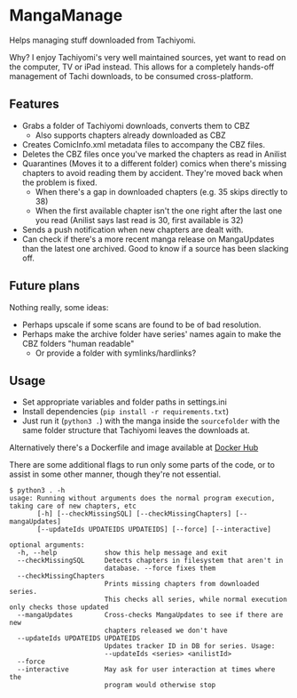 # MangaManage

Helps managing stuff downloaded from Tachiyomi.

Why? I enjoy Tachiyomi's very well maintained sources, yet want to read on the computer, TV or iPad instead.
This allows for a completely hands-off management of Tachi downloads, to be consumed cross-platform.

## Features

- Grabs a folder of Tachiyomi downloads, converts them to CBZ
  - Also supports chapters already downloaded as CBZ
- Creates ComicInfo.xml metadata files to accompany the CBZ files.
- Deletes the CBZ files once you've marked the chapters as read in Anilist
- Quarantines (Moves it to a different folder) comics when there's missing chapters to avoid reading them by accident. They're moved back when the problem is fixed.
  - When there's a gap in downloaded chapters (e.g. 35 skips directly to 38)
  - When the first available chapter isn't the one right after the last one you read (Anilist says last read is 30, first available is 32)
- Sends a push notification when new chapters are dealt with.
- Can check if there's a more recent manga release on MangaUpdates than the latest one archived. Good to know if a source has been slacking off.

## Future plans

Nothing really, some ideas:

- Perhaps upscale if some scans are found to be of bad resolution.
- Perhaps make the archive folder have series' names again to make the CBZ folders "human readable"
  - Or provide a folder with symlinks/hardlinks?

## Usage

- Set appropriate variables and folder paths in settings.ini
- Install dependencies (`pip install -r requirements.txt`)
- Just run it (`python3 .`) with the manga inside the `sourcefolder` with the same folder structure that Tachiyomi leaves the downloads at.

Alternatively there's a Dockerfile and image available at [Docker Hub](https://hub.docker.com/r/raikon/mangamanage)

There are some additional flags to run only some parts of the code, or to assist in some other manner, though they're not essential.

```text
$ python3 . -h
usage: Running without arguments does the normal program execution, taking care of new chapters, etc
       [-h] [--checkMissingSQL] [--checkMissingChapters] [--mangaUpdates]
       [--updateIds UPDATEIDS UPDATEIDS] [--force] [--interactive]

optional arguments:
  -h, --help            show this help message and exit
  --checkMissingSQL     Detects chapters in filesystem that aren't in
                        database. --force fixes them
  --checkMissingChapters
                        Prints missing chapters from downloaded series.
                        This checks all series, while normal execution only checks those updated
  --mangaUpdates        Cross-checks MangaUpdates to see if there are new
                        chapters released we don't have
  --updateIds UPDATEIDS UPDATEIDS
                        Updates tracker ID in DB for series. Usage:
                        --updateIds <series> <anilistId>
  --force
  --interactive         May ask for user interaction at times where the
                        program would otherwise stop
```

